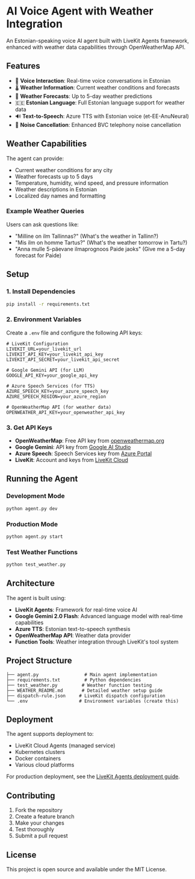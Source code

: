 # AI Voice Agent with Weather Integration

An Estonian-speaking voice AI agent built with LiveKit Agents framework, enhanced with weather data capabilities through OpenWeatherMap API.

## Features

- 🎤 **Voice Interaction**: Real-time voice conversations in Estonian
- 🌡️ **Weather Information**: Current weather conditions and forecasts
- 📅 **Weather Forecasts**: Up to 5-day weather predictions
- 🇪🇪 **Estonian Language**: Full Estonian language support for weather data
- 🔊 **Text-to-Speech**: Azure TTS with Estonian voice (et-EE-AnuNeural)
- 🎯 **Noise Cancellation**: Enhanced BVC telephony noise cancellation

## Weather Capabilities

The agent can provide:
- Current weather conditions for any city
- Weather forecasts up to 5 days
- Temperature, humidity, wind speed, and pressure information
- Weather descriptions in Estonian
- Localized day names and formatting

### Example Weather Queries

Users can ask questions like:
- "Milline on ilm Tallinnas?" (What's the weather in Tallinn?)
- "Mis ilm on homme Tartus?" (What's the weather tomorrow in Tartu?)
- "Anna mulle 5-päevane ilmaprognoos Paide jaoks" (Give me a 5-day forecast for Paide)

## Setup

### 1. Install Dependencies

```bash
pip install -r requirements.txt
```

### 2. Environment Variables

Create a `.env` file and configure the following API keys:

```env
# LiveKit Configuration
LIVEKIT_URL=your_livekit_url
LIVEKIT_API_KEY=your_livekit_api_key
LIVEKIT_API_SECRET=your_livekit_api_secret

# Google Gemini API (for LLM)
GOOGLE_API_KEY=your_google_api_key

# Azure Speech Services (for TTS)
AZURE_SPEECH_KEY=your_azure_speech_key
AZURE_SPEECH_REGION=your_azure_region

# OpenWeatherMap API (for weather data)
OPENWEATHER_API_KEY=your_openweather_api_key
```

### 3. Get API Keys

- **OpenWeatherMap**: Free API key from [openweathermap.org](https://openweathermap.org/api)
- **Google Gemini**: API key from [Google AI Studio](https://aistudio.google.com/)
- **Azure Speech**: Speech Services key from [Azure Portal](https://portal.azure.com/)
- **LiveKit**: Account and keys from [LiveKit Cloud](https://cloud.livekit.io/)

## Running the Agent

### Development Mode
```bash
python agent.py dev
```

### Production Mode
```bash
python agent.py start
```

### Test Weather Functions
```bash
python test_weather.py
```

## Architecture

The agent is built using:
- **LiveKit Agents**: Framework for real-time voice AI
- **Google Gemini 2.0 Flash**: Advanced language model with real-time capabilities
- **Azure TTS**: Estonian text-to-speech synthesis
- **OpenWeatherMap API**: Weather data provider
- **Function Tools**: Weather integration through LiveKit's tool system

## Project Structure

```
├── agent.py                 # Main agent implementation
├── requirements.txt         # Python dependencies
├── test_weather.py         # Weather function testing
├── WEATHER_README.md       # Detailed weather setup guide
├── dispatch-rule.json     # LiveKit dispatch configuration
└── .env                   # Environment variables (create this)
```

## Deployment

The agent supports deployment to:
- LiveKit Cloud Agents (managed service)
- Kubernetes clusters
- Docker containers
- Various cloud platforms

For production deployment, see the [LiveKit Agents deployment guide](https://docs.livekit.io/agents/deployment/).

## Contributing

1. Fork the repository
2. Create a feature branch
3. Make your changes
4. Test thoroughly
5. Submit a pull request

## License

This project is open source and available under the MIT License.